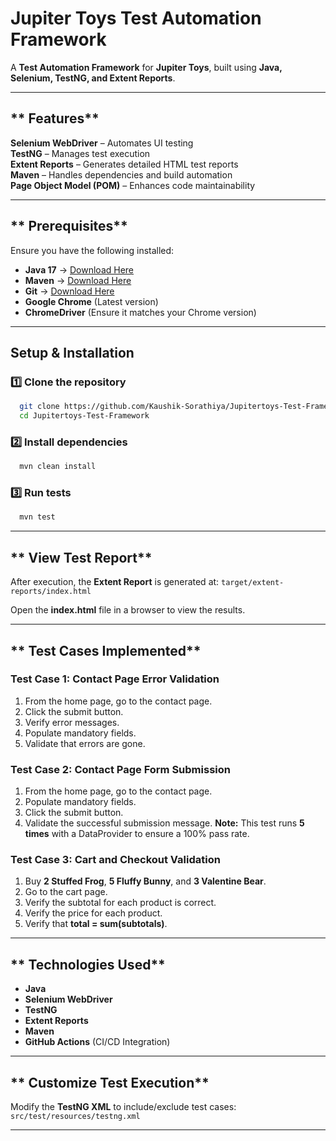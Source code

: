 # **Jupiter Toys Test Automation Framework** 

A **Test Automation Framework** for **Jupiter Toys**, built using **Java, Selenium, TestNG, and Extent Reports**.

---

## ** Features**
 **Selenium WebDriver** – Automates UI testing  
 **TestNG** – Manages test execution  
 **Extent Reports** – Generates detailed HTML test reports  
 **Maven** – Handles dependencies and build automation  
 **Page Object Model (POM)** – Enhances code maintainability  

---

## ** Prerequisites**
Ensure you have the following installed:
- **Java 17** → [Download Here](https://www.oracle.com/java/technologies/javase-downloads.html)
- **Maven** → [Download Here](https://maven.apache.org/download.cgi)
- **Git** → [Download Here](https://git-scm.com/downloads)
- **Google Chrome** (Latest version)
- **ChromeDriver** (Ensure it matches your Chrome version)

---

## **Setup & Installation**

### **1️⃣ Clone the repository**
```sh
  git clone https://github.com/Kaushik-Sorathiya/Jupitertoys-Test-Framework.git
  cd Jupitertoys-Test-Framework
```

### **2️⃣ Install dependencies**
```sh
  mvn clean install
```

### **3️⃣ Run tests**
```sh
  mvn test
```

---

## ** View Test Report**
After execution, the **Extent Report** is generated at:
 `target/extent-reports/index.html`

Open the **index.html** file in a browser to view the results.

---

## ** Test Cases Implemented**

### **Test Case 1: Contact Page Error Validation**
1. From the home page, go to the contact page.
2. Click the submit button.
3. Verify error messages.
4. Populate mandatory fields.
5. Validate that errors are gone.

### **Test Case 2: Contact Page Form Submission**
1. From the home page, go to the contact page.
2. Populate mandatory fields.
3. Click the submit button.
4. Validate the successful submission message.
 **Note:** This test runs **5 times** with a DataProvider to ensure a 100% pass rate.

### **Test Case 3: Cart and Checkout Validation**
1. Buy **2 Stuffed Frog**, **5 Fluffy Bunny**, and **3 Valentine Bear**.
2. Go to the cart page.
3. Verify the subtotal for each product is correct.
4. Verify the price for each product.
5. Verify that **total = sum(subtotals)**.

---

## ** Technologies Used**
- **Java**
- **Selenium WebDriver**
- **TestNG**
- **Extent Reports**
- **Maven**
- **GitHub Actions** (CI/CD Integration)

---

## ** Customize Test Execution**
Modify the **TestNG XML** to include/exclude test cases:  
 `src/test/resources/testng.xml`

---
